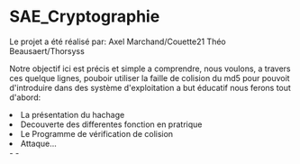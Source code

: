 # SAE_Cryptographie
Le projet a été réalisé par:
  Axel Marchand/Couette21
  Théo Beausaert/Thorsyss
  
Notre objectif ici est précis et simple a comprendre, nous voulons, a travers ces quelque lignes, pouboir utiliser la faille de colision du md5 pour pouvoit d'introduire dans des système d'exploitation a but éducatif
nous ferons tout d'abord:
<li>La présentation du hachage</li>
<li>Decouverte des differentes fonction en pratrique</li>
<li>Le Programme de vérification de colision</li>
<li>Attaque...</li>
-
-

